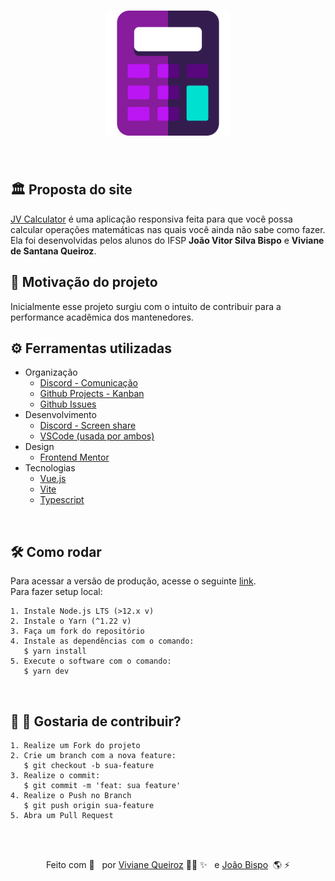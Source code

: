 <meta charset="utf-8">
<h1 align="center">
    <img alt="JV Calculator" title="#jv-calculator" src="./public/favicon.svg" width="200px" />
</h1>

<br>
<h2> 🏛️ Proposta do site </h2>
<a target="_blank" href="https://viviane-queiroz.github.io/jv-calculator/">JV Calculator</a> é uma aplicação responsiva feita para que você possa calcular operações matemáticas nas quais você ainda não sabe como fazer.
<br>
Ela foi desenvolvidas pelos alunos do IFSP <strong>João Vitor Silva Bispo</strong> e <strong>Viviane de Santana Queiroz</strong>.
<br>
<h2> 🎯 Motivação do projeto </h2>
Inicialmente esse projeto surgiu com o intuito de contribuir para a performance acadêmica dos mantenedores.

<br>
<h2> ⚙️ Ferramentas utilizadas </h2>

- Organização
  - [Discord - Comunicação](https://discord.com/)
  - [Github Projects - Kanban](https://github.com/Viviane-Queiroz/jv-calculator/projects/1)
  - [Github Issues](https://github.com/Viviane-Queiroz/jv-calculator/issues/1)
- Desenvolvimento
  - [Discord - Screen share](https://discord.com/)
  - [VSCode (usada por ambos)](https://code.visualstudio.com/)
- Design
  - [Frontend Mentor](https://www.frontendmentor.io/challenges/calculator-app-9lteq5N29)
- Tecnologias
  - [Vue.js](https://v3.vuejs.org/)
  - [Vite](https://vitejs.dev/guide/)
  - [Typescript](https://www.typescriptlang.org/)

<br>
<h2> 🛠️ Como rodar </h2>
Para acessar a versão de produção, acesse o seguinte <a target="_blank" href="https://viviane-queiroz.github.io/jv-calculator/">link</a>.
</br>
Para fazer setup local:

    1. Instale Node.js LTS (>12.x v)
    2. Instale o Yarn (^1.22 v)
    3. Faça um fork do repositório
    4. Instale as dependências com o comando:
       $ yarn install
    5. Execute o software com o comando:
       $ yarn dev

<br>
<h2> 🌱 🌳 Gostaria de contribuir? </h2>

    1. Realize um Fork do projeto
    2. Crie um branch com a nova feature:
       $ git checkout -b sua-feature
    3. Realize o commit:
       $ git commit -m 'feat: sua feature'
    4. Realize o Push no Branch
       $ git push origin sua-feature
    5. Abra um Pull Request

<br><br>

<p align="center">Feito com 💛  &nbsp; por <a target="_blank" href="https://www.linkedin.com/in/viviane-de-santana-queiroz-1a5a4b155/
">Viviane Queiroz</a> 👩‍💻 ✨ &nbsp e <a target="_blank" href="https://www.linkedin.com/in/joaobispo2077">João Bispo</a> &nbsp🌎 ⚡
